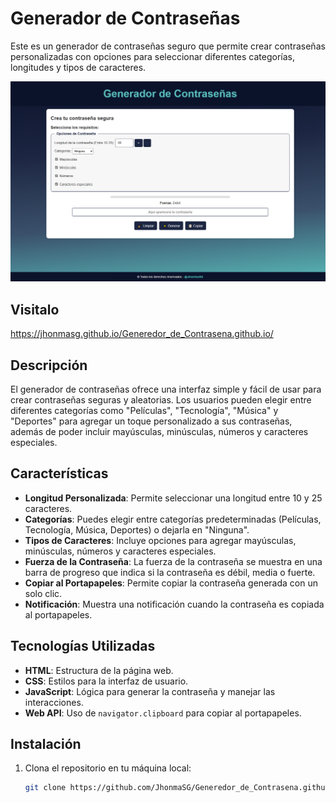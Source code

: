 # Generador de Contraseñas

Este es un generador de contraseñas seguro que permite crear contraseñas personalizadas con opciones para seleccionar diferentes categorías, longitudes y tipos de caracteres.

![Generador de Contraseñas](css/generadorScreenshot.PNG)

## Visitalo
https://jhonmasg.github.io/Generedor_de_Contrasena.github.io/

## Descripción

El generador de contraseñas ofrece una interfaz simple y fácil de usar para crear contraseñas seguras y aleatorias. Los usuarios pueden elegir entre diferentes categorías como "Películas", "Tecnología", "Música" y "Deportes" para agregar un toque personalizado a sus contraseñas, además de poder incluir mayúsculas, minúsculas, números y caracteres especiales.

## Características

- **Longitud Personalizada**: Permite seleccionar una longitud entre 10 y 25 caracteres.
- **Categorías**: Puedes elegir entre categorías predeterminadas (Películas, Tecnología, Música, Deportes) o dejarla en "Ninguna".
- **Tipos de Caracteres**: Incluye opciones para agregar mayúsculas, minúsculas, números y caracteres especiales.
- **Fuerza de la Contraseña**: La fuerza de la contraseña se muestra en una barra de progreso que indica si la contraseña es débil, media o fuerte.
- **Copiar al Portapapeles**: Permite copiar la contraseña generada con un solo clic.
- **Notificación**: Muestra una notificación cuando la contraseña es copiada al portapapeles.

## Tecnologías Utilizadas

- **HTML**: Estructura de la página web.
- **CSS**: Estilos para la interfaz de usuario.
- **JavaScript**: Lógica para generar la contraseña y manejar las interacciones.
- **Web API**: Uso de `navigator.clipboard` para copiar al portapapeles.

## Instalación

1. Clona el repositorio en tu máquina local:

   ```bash
   git clone https://github.com/JhonmaSG/Generedor_de_Contrasena.github.io
